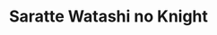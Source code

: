 --- 
title: "Saratte Watashi no Knight"
publishdate: "2019-1-28T16:48:46+02:00"
src: "https://365manga.net/manga/saratte-watashi-no-knight"
image: "https://data.365manga.net/images/thumbnails/30711-saratte-watashi-no-knight.jpg"
description: " An anthology of short stories. The title story is the sequel to Aru Hi Knight ni Attanara c01, a classic romance between an Arab and a regular girl. Chapter 2 is a Honoka ni Purple side story. Chapters 3-4 are a story about a girl who's sick of romance, and one drunken night decides to get married to a complete (?) stranger."
---